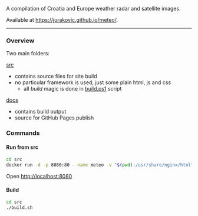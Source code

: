 
A compilation of Croatia and Europe weather radar and satellite images.

Available at <https://jurakovic.github.io/meteo/>.

* * *

### Overview

Two main folders:

[src](./src)
- contains source files for site build
- no particular framework is used, just some plain html, js and css
	- all *build* magic is done in [build.ps1](./src/build.ps1) script

[docs](./docs)
- contains build output
- source for GitHub Pages publish

### Commands

#### Run from src

```bash
cd src
docker run -d -p 8080:80 --name meteo -v "$(pwd):/usr/share/nginx/html" nginx
```

Open <http://localhost:8080>

#### Build

```bash
cd src
./build.sh
```
